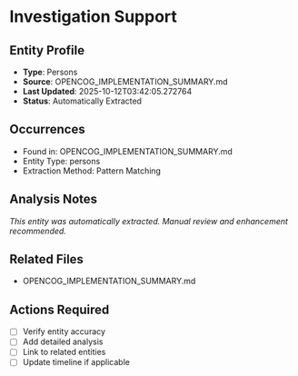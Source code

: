 # Investigation Support

## Entity Profile
- **Type**: Persons
- **Source**: OPENCOG_IMPLEMENTATION_SUMMARY.md
- **Last Updated**: 2025-10-12T03:42:05.272764
- **Status**: Automatically Extracted

## Occurrences
- Found in: OPENCOG_IMPLEMENTATION_SUMMARY.md
- Entity Type: persons
- Extraction Method: Pattern Matching

## Analysis Notes
*This entity was automatically extracted. Manual review and enhancement recommended.*

## Related Files
- OPENCOG_IMPLEMENTATION_SUMMARY.md

## Actions Required
- [ ] Verify entity accuracy
- [ ] Add detailed analysis
- [ ] Link to related entities
- [ ] Update timeline if applicable
